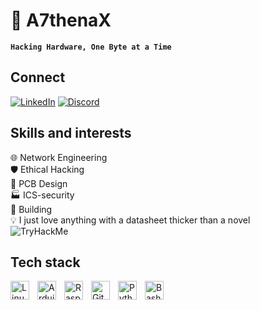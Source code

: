 # 💾 A7thenaX

**`Hacking Hardware, One Byte at a Time`**

## Connect
[![LinkedIn](https://img.shields.io/badge/LinkedIn-%230077B5.svg?style=for-the-badge&logo=linkedin&logoColor=white)](www.linkedin.com/in/demidf7) [![Discord](https://img.shields.io/badge/Discord-%237289DA.svg?style=for-the-badge&logo=discord&logoColor=white)](https://discord.gg/your-invite-or-profile-link)

## Skills and interests
🌐 Network Engineering   
🛡️ Ethical Hacking    
🔬 PCB Design    
🏭 ICS-security   
🔧 Building    
💡 I just love anything with a datasheet thicker than a novel  
![TryHackMe](https://tryhackme-badges.s3.amazonaws.com/A7thenaX.png)

## Tech stack   
<img align="left" alt="Linux" width="30px" style="padding-right:10px;" src="https://cdn.jsdelivr.net/gh/devicons/devicon/icons/linux/linux-original.svg" />
<img align="left" alt="Arduino" width="30px" style="padding-right:10px;" src="https://cdn.jsdelivr.net/gh/devicons/devicon/icons/arduino/arduino-original.svg" />
<img align="left" alt="Raspberry Pi" width="30px" style="padding-right:10px;" src="https://cdn.jsdelivr.net/gh/devicons/devicon/icons/raspberrypi/raspberrypi-original.svg" />
<img align="left" alt="GitHub" width="30px" style="padding-right:10px;" src="https://cdn.jsdelivr.net/gh/devicons/devicon/icons/github/github-original.svg" />
<img align="left" alt="Python" width="30px" style="padding-right:10px;" src="https://cdn.jsdelivr.net/gh/devicons/devicon/icons/python/python-original.svg" />
<img align="left" alt="Bash" width="30px" style="padding-right:10px;" src="https://cdn.jsdelivr.net/gh/devicons/devicon/icons/bash/bash-original.svg" /> 

